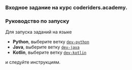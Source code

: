 ### Входное задание на курс coderiders.academy.

### Руководство по запуску

Для запуска заданий на языке
- __Python__, выберите ветку [```dev-python```](https://github.com/volodink/coderiders_academy_testcase/tree/dev-python)
- __Java__, выберите ветку [```dev-java```](https://github.com/volodink/coderiders_academy_testcase/tree/dev-java)
- __Kotlin__, выберите ветку [```dev-kotlin```](https://github.com/volodink/coderiders_academy_testcase/tree/dev-kotlin)

и следуйте инcтрукциям.
